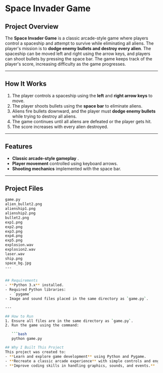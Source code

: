 # Space Invader Game  

## Project Overview  
The **Space Invader Game** is a classic arcade-style game where players control a spaceship and attempt to survive while eliminating all aliens. The player's mission is to **dodge enemy bullets and destroy every alien**. The spaceship can be moved left and right using the arrow keys, and players can shoot bullets by pressing the space bar. The game keeps track of the player's score, increasing difficulty as the game progresses.  

---  

## How It Works  
1. The player controls a spaceship using the **left** and **right arrow keys** to move.  
2. The player shoots bullets using the **space bar** to eliminate aliens.  
3. Aliens fire bullets downward, and the player must **dodge enemy bullets** while trying to destroy all aliens.  
4. The game continues until all aliens are defeated or the player gets hit.  
5. The score increases with every alien destroyed.  

---  

## Features  
- **Classic arcade-style gameplay** .  
- **Player movement** controlled using keyboard arrows.  
- **Shooting mechanics** implemented with the space bar.  
  

---  

## Project Files  
```bash
game.py  
alien_bullet2.png  
alienship1.png  
alienship2.png  
bullet2.png  
exp1.png  
exp2.png  
exp3.png  
exp4.png  
exp5.png  
explosion.wav  
explosion2.wav  
laser.wav  
ship.png  
space_bg.jpg
---


## Requirements  
- **Python 3.x** installed.  
- Required Python libraries:  
  - `pygame`  
- Image and sound files placed in the same directory as `game.py`.  

---  

## How to Run  
1. Ensure all files are in the same directory as `game.py`.  
2. Run the game using the command:  

   ```bash  
   python game.py  

## Why I Built This Project  
This project was created to:  
- **Learn and explore game development** using Python and Pygame.  
- **Recreate a classic arcade experience** with simple controls and engaging gameplay.  
- **Improve coding skills in handling graphics, sounds, and events.**  
